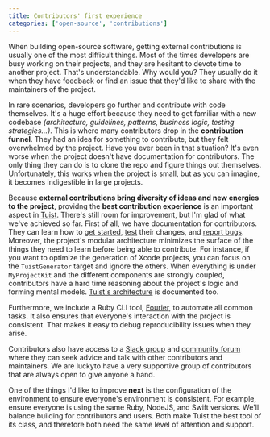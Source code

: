 ```yaml
---
title: Contributors' first experience
categories: ['open-source', 'contributions']
---
```


When building open-source software,
getting external contributions is usually one of the most difficult things.
Most of the times developers are busy working on their projects,
and they are hesitant to devote time to another project.
That's understandable.
Why would you?
They usually do it when they have feedback or find an issue that they'd like to share with the maintainers of the project.

In rare scenarios,
developers go further and contribute with code themselves.
It's a huge effort because they need to get familiar with a new codebase _(architecture, guidelines, patterns, business logic, testing strategies...)_.
This is where many contributors drop in the **contribution funnel**.
They had an idea for something to contribute,
but they felt overwhelmed by the project.
Have you ever been in that situation?
It's even worse when the project doesn't have documentation for contributors.
The only thing they can do is to clone the repo and figure things out themselves.
Unfortunately,
this works when the project is small,
but as you can imagine,
it becomes indigestible in large projects.

Because **external contributions bring diversity of ideas and new energies to the project**,
providng the **best contribution experience** is an important aspect in [Tuist](https://tuist.io).
There's still room for improvement,
but I'm glad of what we've achieved so far.
First of all,
we have documentation for contributors.
They can learn how to [get started](https://docs.tuist.io/contributors/get-started/),
[test](https://docs.tuist.io/contributors/testing-strategy) their changes,
and [report bugs](https://docs.tuist.io/contributors/reporting-bugs).
Moreover,
the project's modular architecture minimizes the surface of the things they need to learn before being able to contribute.
For instance,
if you want to optimize the generation of Xcode projects,
you can focus on the `TuistGenerator` target and ignore the others.
When everything is under `MyProjectKit` and the different components are strongly coupled,
contributors have a hard time reasoning about the project's logic and forming mental models.
[Tuist's architecture](https://docs.tuist.io/contributors/architecture) is documented too.

Furthermore,
we include a Ruby CLI tool,
[Fourier](https://github.com/tuist/tuist/tree/main/projects/fourier),
to automate all common tasks.
It also ensures that everyone's interaction with the project is consistent.
That makes it easy to debug reproducibility issues when they arise.

Contributors also have access to a [Slack group](https://join.slack.com/t/tuistapp/shared_invite/zt-g38gajhj-D6LLakrPnVCy4sLm24KxaQ) and [community forum](https://github.com/tuist/tuist/discussions) where they can seek advice and talk with other contributors and maintainers.
We are luckyto have a very supportive group of contributors that are always open to give anyone a hand.

One of the things I'd like to improve **next** is the configuration of the environment to ensure everyone's environment is consistent.
For example, ensure everyone is using the same Ruby, NodeJS, and Swift versions.
We'll balance building for contributors and users.
Both make Tuist the best tool of its class,
and therefore both need the same level of attention and support.
